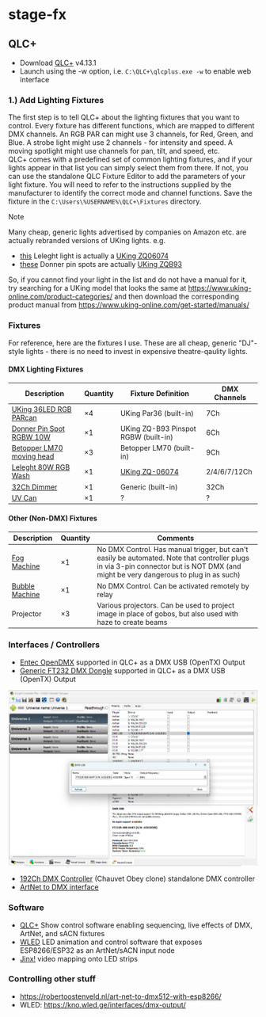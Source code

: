 # stage-fx

## QLC+
 - Download [QLC+](https://qlcplus.org/) v4.13.1
 - Launch using the -w option, i.e. ``C:\QLC+\qlcplus.exe -w`` to enable web interface

### 1.) Add Lighting Fixtures

The first step is to tell QLC+ about the lighting fixtures that you want to control. 
Every fixture has different functions, which are mapped to different DMX channels. An RGB PAR can might use 3 channels, for Red, Green, and Blue. A strobe light might use 2 channels - for intensity and speed. A moving spotlight might use channels for pan, tilt, and speed, etc.  
QLC+ comes with a predefined set of common lighting fixtures, and if your lights appear in that list you can simply select them from there. 
If not, you can use the standalone QLC Fixture Editor to add the parameters of your light fixture. You will need to refer to the instructions supplied by the manufacturer to identify the correct mode and channel functions. Save the fixture in the ``C:\Users\%USERNAME%\QLC+\Fixtures`` directory.

> [!NOTE]
> Many cheap, generic lights advertised by companies on Amazon etc. are actually rebranded versions of UKing lights. 
> e.g.
>  - [this](https://www.amazon.co.uk/LeLeght-Adjustable-Spotlight-Halloween-Christmas/dp/B0CFHFKP93) Leleght light is actually a [UKing ZQ06074](https://www.uking-online.com/product/48pcs-rgb-three-in-one-leds-color-mixing-rainbow-effect-highlights-outdoor-lighting/)
> - [these](https://www.amazon.com/Donner-Spotlight-Pinspot-Lightning-Control/dp/B019GFDK10/) Donner pin spots are actually [UKing ZQB93](https://www.uking-online.com/product/2-pcs-b93-pinspot-rgbw-light-lt-led-10w/)
> 
> So, if you cannot find your light in the list and do not have a manual for it, try searching for a UKing model that looks the same at https://www.uking-online.com/product-categories/ and then download the corresponding product manual from https://www.uking-online.com/get-started/manuals/

### Fixtures
For reference, here are the fixtures I use. These are all cheap, generic "DJ"-style lights - there is no need to invest in expensive theatre-qaulity lights.

#### DMX Lighting Fixtures

| Description | Quantity | Fixture Definition | DMX Channels | 
| ----------- | -------- | ------------------ | ------------ | 
| [UKing 36LED RGB PARcan ](https://www.amazon.co.uk/U%60King-Console-Control-Wedding-Concert/dp/B09JJW6SWL/) |    ×4     | UKing Par36 (built-in) | 7Ch |
| [Donner Pin Spot RGBW 10W](https://www.amazon.co.uk/gp/product/B07XM57FPV) |    ×1     | UKing ZQ-B93 Pinspot RGBW (built-in) | 6Ch |
| [Betopper LM70 moving head](https://www.amazon.co.uk/gp/product/B074FFJ165) |  ×3 | Betopper LM70 (built-in) | 9Ch |
| [Leleght 80W RGB Wash](https://www.amazon.co.uk/gp/product/B0CFHFKP93) | ×1 | [UKing ZQ-06074](https://github.com/playfultechnology/stage-fx/blob/main/QLC%2B/Fixtures/UKing-ZQ06074.qxf) | 2/4/6/7/12Ch |
| [32Ch Dimmer](https://www.amazon.co.uk/gp/product/B075FHJM35/) | ×1 | Generic (built-in) | 32Ch |
| [UV Can](https://www.amazon.co.uk/DMX512-Control-Activated-Lighting-Theater/dp/B07YD6P289/) | ×1 | ? | ? | 

#### Other (Non-DMX) Fixtures

| Description | Quantity | Comments | 
| ----------- | -------- | ------------------ |
| [Fog Machine](https://www.amazon.co.uk/Wireless-DELIBANG-Capacity-Continuous-Halloween/dp/B09PG3VMFS/) |   ×1   | No DMX Control. Has manual trigger, but can't easily be automated. Note that controller plugs in via 3-pin connector but is NOT DMX (and might be very dangerous to plug in as such) |
| [Bubble Machine](https://www.amazon.co.uk/gp/product/B095NKTHSJ/) | ×1 | No DMX Control. Can be activated remotely by relay | 
| Projector | ×3  | Various projectors. Can be used to project image in place of gobos, but also used with haze to create beams |

### Interfaces / Controllers
 - [Entec OpenDMX](https://www.enttec.co.uk/product/dmx-usb-interfaces/open-dmx-usb/) supported in QLC+ as a DMX USB (OpenTX) Output 
 - [Generic FT232 DMX Dongle](https://www.aliexpress.com/item/1005003738423230.html) supported in QLC+ as a DMX USB (OpenTX) Output
   
![QLC settings for adding FT232/OpenDMX output](https://github.com/playfultechnology/stage-fx/blob/main/Images/FT232_Dongle_QLC_Input.png)

 - [192Ch DMX Controller](https://www.amazon.co.uk/gp/product/B0C5T762N6) (Chauvet Obey clone) standalone DMX controller
 - [ArtNet to DMX interface](https://www.aliexpress.com/item/1005005911108272.html) 

### Software
 - [QLC+](https://qlcplus.org/) Show control software enabling sequencing, live effects of DMX, ArtNet, and sACN fixtures
 - [WLED](https://kno.wled.ge/) LED animation and control software that exposes ESP8266/ESP32 as an ArtNet/sACN input node
 - [Jinx!](https://live-leds.de/downloads/) video mapping onto LED strips



### Controlling other stuff
 - https://robertoostenveld.nl/art-net-to-dmx512-with-esp8266/
 - WLED: https://kno.wled.ge/interfaces/dmx-output/
